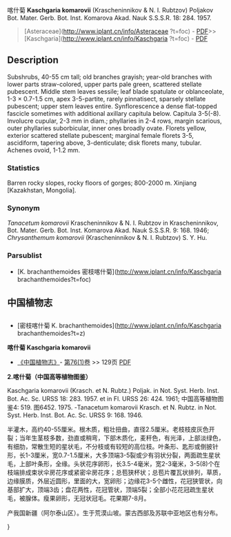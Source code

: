 喀什菊 **Kaschgaria komarovii** (Krascheninnikov & N. I. Rubtzov) Poljakov Bot. Mater. Gerb. Bot. Inst. Komarova Akad. Nauk S.S.S.R. 18: 284. 1957.

> [Asteraceae](http://www.iplant.cn/info/Asteraceae ?t=foc) - [PDF](http://iplant.cn/foc/pdf/Asteraceae.pdf)>>[Kaschgaria](http://www.iplant.cn/info/Kaschgaria ?t=foc) - [PDF](http://www.iplant.cn/foc/pdf/Kaschgaria.pdf)

## Description

Subshrubs, 40-55 cm tall; old branches grayish; year-old branches with lower parts straw-colored, upper parts pale green, scattered stellate pubescent. Middle stem leaves sessile; leaf blade spatulate or oblanceolate, 1-3 × 0.7-1.5 cm, apex 3-5-partite, rarely pinnatisect, sparsely stellate pubescent; upper stem leaves entire. Synflorescence a dense flat-topped fascicle sometimes with additional axillary capitula below. Capitula 3-5(-8). Involucre cupular, 2-3 mm in diam.; phyllaries in 2-4 rows, margin scarious, outer phyllaries suborbicular, inner ones broadly ovate. Florets yellow, exterior scattered stellate pubescent; marginal female florets 3-5, ascidiform, tapering above, 3-denticulate; disk florets many, tubular. Achenes ovoid, 1-1.2 mm.

### Statistics
Barren rocky slopes, rocky floors of gorges; 800-2000 m. Xinjiang [Kazakhstan, Mongolia].

### Synonym
*Tanacetum komarovii* Krascheninnikov & N. I. Rubtzov in Krascheninnikov, Bot. Mater. Gerb. Bot. Inst. Komarova Akad. Nauk S.S.S.R. 9: 168. 1946; *Chrysanthemum komarovii* (Krascheninnikov & N. I. Rubtzov) S. Y. Hu.

### Parsublist

* [K.  brachanthemoides  密枝喀什菊](http://www.iplant.cn/info/Kaschgaria brachanthemoides?t=foc)

## 中国植物志

## 
* [密枝喀什菊  K.  brachanthemoides](http://www.iplant.cn/info/Kaschgaria brachanthemoides?t=z)

**喀什菊 Kaschgaria komarovii**

* [《中国植物志》](http://www.iplant.cn/frps)- [第76(1)卷](http://www.iplant.cn/frps/vol/76(1)) >> 129页 [PDF](http://www.iplant.cn/frps/pdf/76(1)/129a.PDF)

**2.喀什菊（中国高等植物图鉴）**

Kaschgaria komarovii (Krasch. et N. Rubtz.) Poljak. in Not. Syst. Herb. Inst. Bot. Ac. Sc. URSS 18: 283. 1957. et in Fl. URSS 26: 424. 1961; 中国高等植物图鉴4: 519. 图6452. 1975. -Tanacetum komarovii Krasch. et N. Rubtz. in Not. Syst. Herb. Inst. Bot. Ac. Sc. URSS 9: 168. 1946.

半灌木，高约40-55厘米。根木质，粗壮扭曲，直径2.5厘米。老枝枝皮灰色开裂；当年生茎枝多数，劲直或稍弯，下部木质化，麦秆色，有光泽，上部淡绿色，有细肋，常散生短的星状毛，不分枝或有较短的高位枝。叶条形、匙形或倒披针形，长1-3厘米，宽0.7-1.5厘米，大多顶端3-5裂或少有羽状分裂，两面疏生星状毛，上部叶条形，全缘。头状花序卵形，长3.5-4毫米，宽2-3毫米，3-5(8)个在枝端排成束状伞房花序或紧密伞房花序；总苞狭杯状；总苞片覆瓦状排列，草质，边缘膜质，外层近圆形，里面的大，宽卵形；边缘花3-5个雌性，花冠狭管状，向基部扩大，顶端3齿；盘花两性，花冠管状，顶端5裂；全部小花花冠疏生星状毛，被腺体。瘦果卵形，无冠状冠毛。花果期7-8月。

产我国新疆（阿尔泰山区）。生于荒漠山坡。蒙古西部及苏联中亚地区也有分布。

}